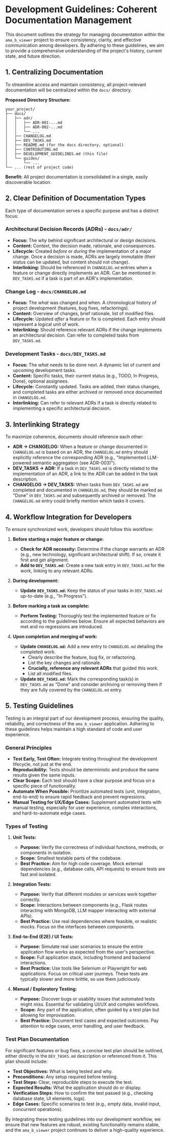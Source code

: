 # Development Guidelines: Coherent Documentation Management

This document outlines the strategy for managing documentation within the `ama_b_viewer` project to ensure consistency, clarity, and effective communication among developers. By adhering to these guidelines, we aim to provide a comprehensive understanding of the project's history, current state, and future direction.

## 1. Centralizing Documentation

To streamline access and maintain consistency, all project-relevant documentation will be centralized within the `docs/` directory.

**Proposed Directory Structure:**

```
your_project/
├── docs/
│   ├── adr/
│   │   ├── ADR-001-...md
│   │   ├── ADR-002-...md
│   │   └── ...
│   ├── CHANGELOG.md
│   ├── DEV_TASKS.md
│   ├── README.md (for the docs directory, optional)
│   ├── CONTRIBUTING.md
│   ├── DEVELOPMENT_GUIDELINES.md (this file)
│   └── guides/
│       └── ...
└── ... (rest of project code)
```

**Benefit:** All project documentation is consolidated in a single, easily discoverable location.

## 2. Clear Definition of Documentation Types

Each type of documentation serves a specific purpose and has a distinct focus:

### Architectural Decision Records (ADRs) - `docs/adr/`

*   **Focus:** The *why* behind significant architectural or design decisions.
*   **Content:** Context, the decision made, rationale, and consequences.
*   **Lifecycle:** Created *before* or *during* the implementation of a major change. Once a decision is made, ADRs are largely immutable (their status can be updated, but content should not change).
*   **Interlinking:** Should be referenced in `CHANGELOG.md` entries when a feature or change directly implements an ADR. Can be mentioned in `DEV_TASKS.md` if a task is part of an ADR's implementation.

### Change Log - `docs/CHANGELOG.md`

*   **Focus:** The *what* was changed and when. A chronological history of project development (features, bug fixes, refactorings).
*   **Content:** Overview of changes, brief rationale, list of modified files.
*   **Lifecycle:** Updated *after* a feature or fix is completed. Each entry should represent a logical unit of work.
*   **Interlinking:** Should reference relevant ADRs if the change implements an architectural decision. Can refer to completed tasks from `DEV_TASKS.md`.

### Development Tasks - `docs/DEV_TASKS.md`

*   **Focus:** The *what* needs to be done next. A dynamic list of current and upcoming development tasks.
*   **Content:** Specific tasks, their current status (e.g., TODO, In Progress, Done), optional assignees.
*   **Lifecycle:** Constantly updated. Tasks are added, their status changes, and completed tasks are either archived or removed once documented in `CHANGELOG.md`.
*   **Interlinking:** Can refer to relevant ADRs if a task is directly related to implementing a specific architectural decision.

## 3. Interlinking Strategy

To maximize coherence, documents should reference each other:

*   **ADR -> CHANGELOG:** When a feature or change documented in `CHANGELOG.md` is based on an ADR, the `CHANGELOG.md` entry should explicitly reference the corresponding ADR (e.g., "Implemented LLM-powered semantic aggregation (see ADR-003)").
*   **DEV_TASKS -> ADR:** If a task in `DEV_TASKS.md` is directly related to the implementation of an ADR, a link to the ADR can be added in the task description.
*   **CHANGELOG -> DEV_TASKS:** When tasks from `DEV_TASKS.md` are completed and documented in `CHANGELOG.md`, they should be marked as "Done" in `DEV_TASKS.md` and subsequently archived or removed. The `CHANGELOG.md` entry could briefly mention which tasks it covers.

## 4. Workflow Integration for Developers

To ensure synchronized work, developers should follow this workflow:

1.  **Before starting a major feature or change:**
    *   **Check for ADR necessity:** Determine if the change warrants an ADR (e.g., new technology, significant architectural shift). If so, create it first and get alignment.
    *   **Add to `DEV_TASKS.md`:** Create a new task entry in `DEV_TASKS.md` for the work, linking to any relevant ADRs.

2.  **During development:**
    *   **Update `DEV_TASKS.md`:** Keep the status of your tasks in `DEV_TASKS.md` up-to-date (e.g., "In Progress").

3.  **Before marking a task as complete:**
    *   **Perform Testing:** Thoroughly test the implemented feature or fix according to the guidelines below. Ensure all expected behaviors are met and no regressions are introduced.

4.  **Upon completion and merging of work:**
    *   **Update `CHANGELOG.md`:** Add a new entry to `CHANGELOG.md` detailing the completed work.
        *   Clearly describe the feature, bug fix, or refactoring.
        *   List the key changes and rationale.
        *   **Crucially, reference any relevant ADRs** that guided this work.
        *   List all modified files.
    *   **Update `DEV_TASKS.md`:** Mark the corresponding task(s) in `DEV_TASKS.md` as "Done" and consider archiving or removing them if they are fully covered by the `CHANGELOG.md` entry.

## 5. Testing Guidelines

Testing is an integral part of our development process, ensuring the quality, reliability, and correctness of the `ama_b_viewer` application. Adhering to these guidelines helps maintain a high standard of code and user experience.

### General Principles

*   **Test Early, Test Often:** Integrate testing throughout the development lifecycle, not just at the end.
*   **Reproducibility:** Tests should be deterministic and produce the same results given the same inputs.
*   **Clear Scope:** Each test should have a clear purpose and focus on a specific piece of functionality.
*   **Automate When Possible:** Prioritize automated tests (unit, integration, end-to-end) to ensure rapid feedback and prevent regressions.
*   **Manual Testing for UX/Edge Cases:** Supplement automated tests with manual testing, especially for user experience, complex interactions, and hard-to-automate edge cases.

### Types of Testing

1.  **Unit Tests:**
    *   **Purpose:** Verify the correctness of individual functions, methods, or components in isolation.
    *   **Scope:** Smallest testable parts of the codebase.
    *   **Best Practice:** Aim for high code coverage. Mock external dependencies (e.g., database calls, API requests) to ensure tests are fast and isolated.

2.  **Integration Tests:**
    *   **Purpose:** Verify that different modules or services work together correctly.
    *   **Scope:** Interactions between components (e.g., Flask routes interacting with MongoDB, LLM mapper interacting with external APIs).
    *   **Best Practice:** Use real dependencies where feasible, or realistic mocks. Focus on the interfaces between components.

3.  **End-to-End (E2E) / UI Tests:**
    *   **Purpose:** Simulate real user scenarios to ensure the entire application flow works as expected from the user's perspective.
    *   **Scope:** Full application stack, including frontend and backend interactions.
    *   **Best Practice:** Use tools like Selenium or Playwright for web applications. Focus on critical user journeys. These tests are typically slower and more brittle, so use them judiciously.

4.  **Manual / Exploratory Testing:**
    *   **Purpose:** Discover bugs or usability issues that automated tests might miss. Essential for validating UI/UX and complex workflows.
    *   **Scope:** Any part of the application, often guided by a test plan but allowing for improvisation.
    *   **Best Practice:** Document test cases and expected outcomes. Pay attention to edge cases, error handling, and user feedback.

### Test Plan Documentation

For significant features or bug fixes, a concise test plan should be outlined, either directly in the `DEV_TASKS.md` description or referenced from it. This plan should include:

*   **Test Objectives:** What is being tested and why.
*   **Preconditions:** Any setup required before testing.
*   **Test Steps:** Clear, reproducible steps to execute the test.
*   **Expected Results:** What the application should do or display.
*   **Verification Steps:** How to confirm the test passed (e.g., checking database state, UI elements, logs).
*   **Edge Cases:** Specific scenarios to test (e.g., empty data, invalid input, concurrent operations).

By integrating these testing guidelines into our development workflow, we ensure that new features are robust, existing functionality remains stable, and the `ama_b_viewer` project continues to deliver a high-quality experience.